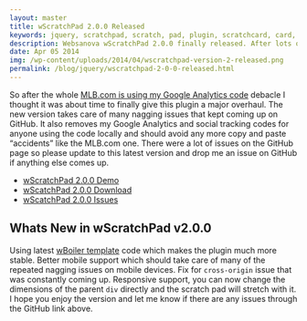```yaml
---
layout: master
title: wScratchPad 2.0.0 Released
keywords: jquery, scratchpad, scratch, pad, plugin, scratchcard, card, plugin
description: Websanova wScratchPad 2.0.0 finally released. After lots of feedback we have released a new version of the popular JavaScript scratch pad plugin.
date: Apr 05 2014
img: /wp-content/uploads/2014/04/wscratchpad-version-2-released.png
permalink: /blog/jquery/wscratchpad-2-0-0-released.html
---
```


So after the whole [MLB.com is using my Google Analytics code](/blog/articles/websanova-is-tracking-mlb-com) debacle I thought it was about time to finally give this plugin a major overhaul. The new version takes care of many nagging issues that kept coming up on GitHub. It also removes my Google Analytics and social tracking codes for anyone using the code locally and should avoid any more copy and paste “accidents” like the MLB.com one. There were a lot of issues on the GitHub page so please update to this latest version and drop me an issue on GitHub if anything else comes up.

* [wScratchPad 2.0.0 Demo](http://wscratchpad.websanova.com)
* [wScatchPad 2.0.0 Download](https://github.com/websanova/wScratchPad/tags)
* [wScatchPad 2.0.0 Issues](https://github.com/websanova/wScratchPad/issues)

## Whats New in wScratchPad v2.0.0

Using latest [wBoiler template](http://wboiler.websanova.com) code which makes the plugin much more stable.
Better mobile support which should take care of many of the repeated nagging issues on mobile devices.
Fix for `cross-origin` issue that was constantly coming up.
Responsive support, you can now change the dimensions of the parent `div` directly and the scratch pad will stretch with it.
I hope you enjoy the version and let me know if there are any issues through the GitHub link above.